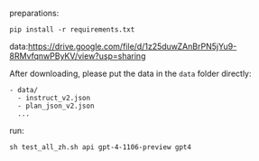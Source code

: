 preparations: 

```
pip install -r requirements.txt
```

data:https://drive.google.com/file/d/1z25duwZAnBrPN5jYu9-8RMvfqnwPByKV/view?usp=sharing

After downloading, please put the data in the `data` folder directly:

```
- data/
  - instruct_v2.json
  - plan_json_v2.json
  ...
```

run:

```
sh test_all_zh.sh api gpt-4-1106-preview gpt4
```


